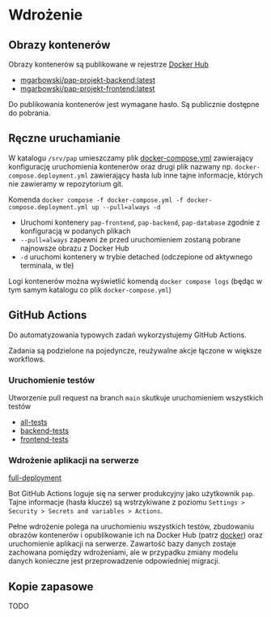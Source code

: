 # Wdrożenie

## Obrazy kontenerów

Obrazy kontenerów są publikowane w rejestrze [Docker Hub](https://hub.docker.com)

* [mgarbowski/pap-projekt-backend:latest](https://hub.docker.com/repository/docker/mgarbowski/pap-projekt-backend/general)
* [mgarbowski/pap-projekt-frontend:latest](https://hub.docker.com/repository/docker/mgarbowski/pap-projekt-frontend/general)

Do publikowania kontenerów jest wymagane hasło. Są publicznie dostępne do pobrania.

## Ręczne uruchamianie

W katalogu `/srv/pap` umieszczamy plik [docker-compose.yml](../deployment/docker-compose.yml) zawierający konfigurację
uruchomienia
kontenerów oraz drugi plik nazwany np. `docker-compose.deployment.yml` zawierający hasła lub inne tajne informacje,
których nie zawieramy w repozytorium git.

Komenda `docker compose -f docker-compose.yml -f docker-compose.deployment.yml up --pull=always -d`

* Uruchomi kontenery `pap-frontend`, `pap-backend`, `pap-database` zgodnie z konfiguracją w podanych plikach
* `--pull=always` zapewni że przed uruchomieniem zostaną pobrane najnowsze obrazu z Docker Hub
* `-d` uruchomi kontenery w trybie detached (odczepione od aktywnego terminala, w tle)

Logi kontenerów można wyświetlić komendą `docker compose logs` (będąc w tym samym katalogu co plik `docker-compose.yml`)

## GitHub Actions

Do automatyzowania typowych zadań wykorzystujemy GitHub Actions.

Zadania są podzielone na pojedyncze, reużywalne akcje łączone w większe workflows.

### Uruchomienie testów

Utworzenie pull request na branch `main` skutkuje uruchomieniem wszystkich testów

* [all-tests](../.github/workflows/all-tests.yml)
* [backend-tests](../.github/workflows/backend-tests.yml)
* [frontend-tests](../.github/workflows/frontend-tests.yml)

### Wdrożenie aplikacji na serwerze

[full-deployment](../.github/workflows/full-deployment.yml)

Bot GitHub Actions loguje się na serwer produkcyjny jako użytkownik `pap`. Tajne informacje (hasła klucze) są
wstrzykiwane z poziomu `Settings > Security > Secrets and variables > Actions`.

Pełne wdrożenie polega na uruchomieniu wszystkich testów, zbudowaniu obrazów kontenerów i opublikowanie ich na Docker
Hub (patrz [docker](./docker.md)) oraz uruchomienie aplikacji na serwerze. Zawartość bazy danych zostaje zachowana
pomiędzy wdrożeniami, ale w przypadku zmiany modelu danych konieczne jest przeprowadzenie odpowiedniej migracji.

## Kopie zapasowe

TODO
